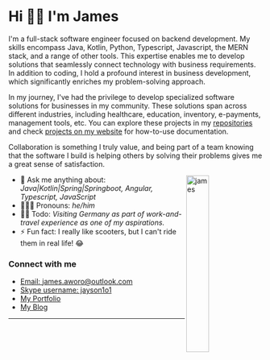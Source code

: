 # Hi 👋🏾 I'm James

I'm a full-stack software engineer focused on backend development. My skills encompass Java, Kotlin, Python, Typescript,
Javascript, the MERN stack, and a range of other tools. This expertise enables me to develop solutions that seamlessly
connect technology with business requirements. In addition to coding, I hold a profound interest in business
development, which significantly enriches my problem-solving approach.

In my journey, I've had the privilege to develop specialized software solutions for businesses in my community. These
solutions span across different industries, including healthcare, education, inventory, e-payments, management tools,
etc. You can explore these projects in my [repositories](https://github.com/jamesawo?tab=repositories) and check
[projects on my website](https://jamesaworo.com/projects) for how-to-use documentation.

Collaboration is something I truly value, and being part of a team knowing that the software I build is helping others by
solving their problems gives me a great sense of satisfaction.

<img align="right" src="https://user-images.githubusercontent.com/23294830/199226757-97a94403-058e-498a-8e9f-627d0c9981d2.png" alt="james" width=30% style=""/>

- 💬 Ask me anything about: _Java|Kotlin|Spring|Springboot, Angular, Typescript, JavaScript_
- 🧔🏾‍♂️ Pronouns: _he/him_
- 👌🏾 Todo: _Visiting Germany as part of work-and-travel experience as one of my aspirations._
- ⚡ Fun fact: I really like scooters, but I can't ride them in real life! 😂

### Connect with me

- [Email: james.aworo@outlook.com](james.aworo@outlook.com)
- [Skype username: jayson1o1](https://join.skype.com/invite/nhsGuLWc1kQe)
- [My Portfolio](https://jamesaworo.com/projects)
- [My Blog](https://blog.jamesaworo.com/)

----
